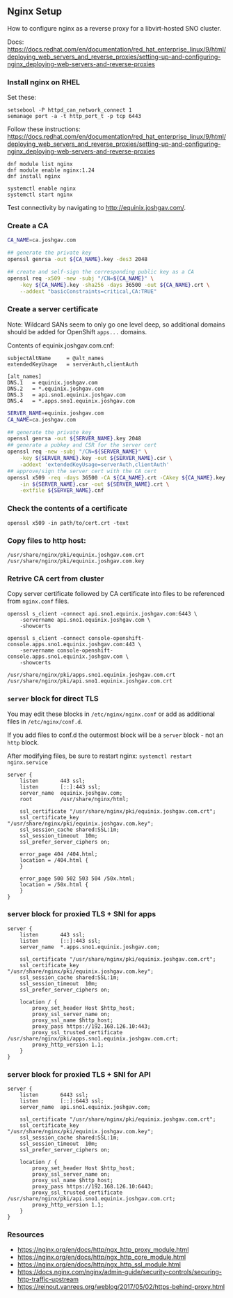 ## Nginx Setup

How to configure nginx as a reverse proxy for a libvirt-hosted SNO cluster.

Docs: <https://docs.redhat.com/en/documentation/red_hat_enterprise_linux/9/html/deploying_web_servers_and_reverse_proxies/setting-up-and-configuring-nginx_deploying-web-servers-and-reverse-proxies>

### Install nginx on RHEL

Set these:

```
setsebool -P httpd_can_network_connect 1
semanage port -a -t http_port_t -p tcp 6443
```

Follow these instructions: <https://docs.redhat.com/en/documentation/red_hat_enterprise_linux/9/html/deploying_web_servers_and_reverse_proxies/setting-up-and-configuring-nginx_deploying-web-servers-and-reverse-proxies>

```
dnf module list nginx
dnf module enable nginx:1.24
dnf install nginx

systemctl enable nginx
systemctl start nginx
```

Test connectivity by navigating to <http://equinix.joshgav.com/>.

### Create a CA

```bash
CA_NAME=ca.joshgav.com

## generate the private key
openssl genrsa -out ${CA_NAME}.key -des3 2048

## create and self-sign the corresponding public key as a CA
openssl req -x509 -new -subj "/CN=${CA_NAME}" \
    -key ${CA_NAME}.key -sha256 -days 36500 -out ${CA_NAME}.crt \
    --addext "basicConstraints=critical,CA:TRUE"
```

### Create a server certificate

Note: Wildcard SANs seem to only go one level deep, so additional domains should
be added for OpenShift `apps...` domains.

Contents of equinix.joshgav.com.cnf:

```text
subjectAltName     = @alt_names
extendedKeyUsage   = serverAuth,clientAuth

[alt_names]
DNS.1   = equinix.joshgav.com
DNS.2   = *.equinix.joshgav.com
DNS.3   = api.sno1.equinix.joshgav.com
DNS.4   = *.apps.sno1.equinix.joshgav.com
```

```bash
SERVER_NAME=equinix.joshgav.com
CA_NAME=ca.joshgav.com

## generate the private key
openssl genrsa -out ${SERVER_NAME}.key 2048
## generate a pubkey and CSR for the server cert
openssl req -new -subj "/CN=${SERVER_NAME}" \
    -key ${SERVER_NAME}.key -out ${SERVER_NAME}.csr \
    -addext 'extendedKeyUsage=serverAuth,clientAuth'
## approve/sign the server cert with the CA cert
openssl x509 -req -days 36500 -CA ${CA_NAME}.crt -CAkey ${CA_NAME}.key \
    -in ${SERVER_NAME}.csr -out ${SERVER_NAME}.crt \
    -extfile ${SERVER_NAME}.cnf
```

### Check the contents of a certificate

```
openssl x509 -in path/to/cert.crt -text 
```

### Copy files to http host:

```
/usr/share/nginx/pki/equinix.joshgav.com.crt
/usr/share/nginx/pki/equinix.joshgav.com.key
```

### Retrive CA cert from cluster

Copy server certificate followed by CA certificate into files to be referenced from `nginx.conf` files.

```
openssl s_client -connect api.sno1.equinix.joshgav.com:6443 \
    -servername api.sno1.equinix.joshgav.com \
    -showcerts

openssl s_client -connect console-openshift-console.apps.sno1.equinix.joshgav.com:443 \
    -servername console-openshift-console.apps.sno1.equinix.joshgav.com \
    -showcerts
```

```
/usr/share/nginx/pki/apps.sno1.equinix.joshgav.com.crt
/usr/share/nginx/pki/api.sno1.equinix.joshgav.com.crt
```

### `server` block for direct TLS

You may edit these blocks in `/etc/nginx/nginx.conf` or add as additional files in `/etc/nginx/conf.d`.

If you add files to conf.d the outermost block will be a `server` block - not an `http` block.

After modifying files, be sure to restart nginx: `systemctl restart nginx.service`


```
server {
    listen       443 ssl;
    listen       [::]:443 ssl;
    server_name  equinix.joshgav.com;
    root         /usr/share/nginx/html;

    ssl_certificate "/usr/share/nginx/pki/equinix.joshgav.com.crt";
    ssl_certificate_key "/usr/share/nginx/pki/equinix.joshgav.com.key";
    ssl_session_cache shared:SSL:1m;
    ssl_session_timeout  10m;
    ssl_prefer_server_ciphers on;

    error_page 404 /404.html;
    location = /404.html {
    }

    error_page 500 502 503 504 /50x.html;
    location = /50x.html {
    }
}
```

### server block for proxied TLS + SNI for apps

```
server {
    listen       443 ssl;
    listen       [::]:443 ssl;
    server_name  *.apps.sno1.equinix.joshgav.com;

    ssl_certificate "/usr/share/nginx/pki/equinix.joshgav.com.crt";
    ssl_certificate_key "/usr/share/nginx/pki/equinix.joshgav.com.key";
    ssl_session_cache shared:SSL:1m;
    ssl_session_timeout  10m;
    ssl_prefer_server_ciphers on;

    location / {
        proxy_set_header Host $http_host;
        proxy_ssl_server_name on;
        proxy_ssl_name $http_host;
        proxy_pass https://192.168.126.10:443;
        proxy_ssl_trusted_certificate /usr/share/nginx/pki/apps.sno1.equinix.joshgav.com.crt;
        proxy_http_version 1.1;
    }
}
```

### server block for proxied TLS + SNI for API

```
server {
    listen       6443 ssl;
    listen       [::]:6443 ssl;
    server_name  api.sno1.equinix.joshgav.com;

    ssl_certificate "/usr/share/nginx/pki/equinix.joshgav.com.crt";
    ssl_certificate_key "/usr/share/nginx/pki/equinix.joshgav.com.key";
    ssl_session_cache shared:SSL:1m;
    ssl_session_timeout  10m;
    ssl_prefer_server_ciphers on;

    location / {
        proxy_set_header Host $http_host;
        proxy_ssl_server_name on;
        proxy_ssl_name $http_host;
        proxy_pass https://192.168.126.10:6443;
        proxy_ssl_trusted_certificate /usr/share/nginx/pki/api.sno1.equinix.joshgav.com.crt;
        proxy_http_version 1.1;
    }
}
```

### Resources

- https://nginx.org/en/docs/http/ngx_http_proxy_module.html
- https://nginx.org/en/docs/http/ngx_http_core_module.html
- https://nginx.org/en/docs/http/ngx_http_ssl_module.html
- https://docs.nginx.com/nginx/admin-guide/security-controls/securing-http-traffic-upstream
- https://reinout.vanrees.org/weblog/2017/05/02/https-behind-proxy.html